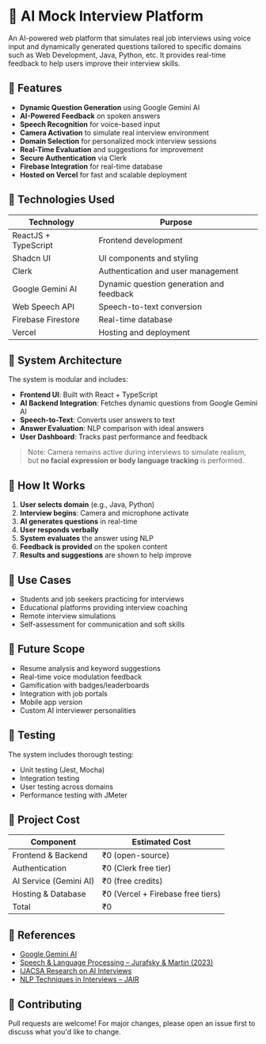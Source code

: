 
# 🤖 AI Mock Interview Platform

An AI-powered web platform that simulates real job interviews using voice input and dynamically generated questions tailored to specific domains such as Web Development, Java, Python, etc. It provides real-time feedback to help users improve their interview skills.

## 📌 Features

-  **Dynamic Question Generation** using Google Gemini AI
-  **AI-Powered Feedback** on spoken answers
-  **Speech Recognition** for voice-based input
-  **Camera Activation** to simulate real interview environment
-  **Domain Selection** for personalized mock interview sessions
-  **Real-Time Evaluation** and suggestions for improvement
-  **Secure Authentication** via Clerk
-  **Firebase Integration** for real-time database
-  **Hosted on Vercel** for fast and scalable deployment

## 📌 Technologies Used

| Technology         | Purpose                                           |
|--------------------|---------------------------------------------------|
| ReactJS + TypeScript | Frontend development                           |
| Shadcn UI          | UI components and styling                        |
| Clerk              | Authentication and user management               |
| Google Gemini AI   | Dynamic question generation and feedback         |
| Web Speech API     | Speech-to-text conversion                        |
| Firebase Firestore | Real-time database                               |
| Vercel             | Hosting and deployment                           |

## 📌 System Architecture

The system is modular and includes:

- **Frontend UI**: Built with React + TypeScript
- **AI Backend Integration**: Fetches dynamic questions from Google Gemini AI
- **Speech-to-Text**: Converts user answers to text
- **Answer Evaluation**: NLP comparison with ideal answers
- **User Dashboard**: Tracks past performance and feedback

> Note: Camera remains active during interviews to simulate realism, but **no facial expression or body language tracking** is performed.

## 📌 How It Works

1. **User selects domain** (e.g., Java, Python)
2. **Interview begins**: Camera and microphone activate
3. **AI generates questions** in real-time
4. **User responds verbally**
5. **System evaluates** the answer using NLP
6. **Feedback is provided** on the spoken content
7. **Results and suggestions** are shown to help improve


## 📌 Use Cases

- Students and job seekers practicing for interviews
- Educational platforms providing interview coaching
- Remote interview simulations
- Self-assessment for communication and soft skills


## 📌 Future Scope

-  Resume analysis and keyword suggestions
-  Real-time voice modulation feedback
-  Gamification with badges/leaderboards
-  Integration with job portals
-  Mobile app version
-  Custom AI interviewer personalities

## 📌 Testing

The system includes thorough testing:
-  Unit testing (Jest, Mocha)
-  Integration testing
-  User testing across domains
-  Performance testing with JMeter

## 📌 Project Cost

| Component              | Estimated Cost |
|------------------------|----------------|
| Frontend & Backend     | ₹0 (open-source) |
| Authentication         | ₹0 (Clerk free tier) |
| AI Service (Gemini AI) | ₹0 (free credits) |
| Hosting & Database     | ₹0 (Vercel + Firebase free tiers) |
| Total                  | ₹0              |

## 📌 References

- [Google Gemini AI](https://deepmind.google)
- [Speech & Language Processing – Jurafsky & Martin (2023)](https://web.stanford.edu/~jurafsky/slp3/)
- [IJACSA Research on AI Interviews](https://doi.org/10.14569/IJACSA.2020.0110516)
- [NLP Techniques in Interviews – JAIR](https://doi.org/10.1613/jair.1.13010)


## 🤝 Contributing

Pull requests are welcome! For major changes, please open an issue first to discuss what you'd like to change.

